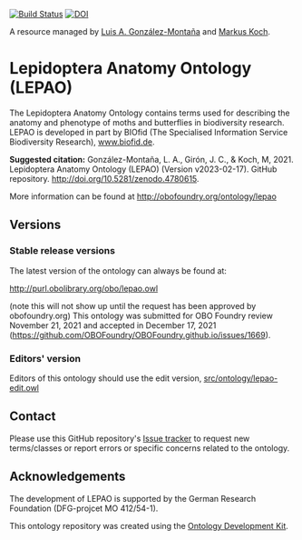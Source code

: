 [![Build Status](https://travis-ci.org/luis-gonzalez-m/lepao.svg?branch=master)](https://travis-ci.org/luis-gonzalez-m/lepao)
[![DOI](https://zenodo.org/badge/DOI/10.5281/zenodo.4780615.svg)](https://doi.org/10.5281/zenodo.4780615)

A resource managed by [Luis A. González-Montaña](https://github.com/luis-gonzalez-m) and [Markus Koch](https://github.com/mjklep).

# Lepidoptera Anatomy Ontology (LEPAO)

The Lepidoptera Anatomy Ontology contains terms used for describing the anatomy and phenotype of moths and butterflies in biodiversity research. LEPAO is developed in part by BIOfid (The Specialised Information Service Biodiversity Research), www.biofid.de. 

**Suggested citation:** González-Montaña, L. A., Girón, J. C., & Koch, M, 2021. Lepidoptera Anatomy Ontology (LEPAO) (Version v2023-02-17). GitHub repository. http://doi.org/10.5281/zenodo.4780615.

More information can be found at http://obofoundry.org/ontology/lepao

## Versions

### Stable release versions

The latest version of the ontology can always be found at:

http://purl.obolibrary.org/obo/lepao.owl

(note this will not show up until the request has been approved by obofoundry.org)
This ontology was submitted for OBO Foundry review November 21, 2021 and accepted in December 17, 2021 (https://github.com/OBOFoundry/OBOFoundry.github.io/issues/1669).


### Editors' version

Editors of this ontology should use the edit version, [src/ontology/lepao-edit.owl](src/ontology/lepao-edit.owl)

## Contact

Please use this GitHub repository's [Issue tracker](https://github.com/insect-morphology/lepao/issues) to request new terms/classes or report errors or specific concerns related to the ontology.

## Acknowledgements

The development of LEPAO is supported by the German Research Foundation (DFG-projcet MO 412/54-1).

This ontology repository was created using the [Ontology Development Kit](https://github.com/INCATools/ontology-development-kit).
